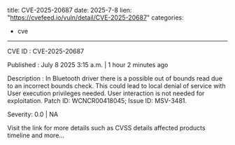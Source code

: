  
title: CVE-2025-20687
date: 2025-7-8
lien: "https://cvefeed.io/vuln/detail/CVE-2025-20687"
categories:
  - cve
---

CVE ID : CVE-2025-20687

Published :  July 8
2025
3:15 a.m. | 1 hour
2 minutes ago

Description : In Bluetooth driver
there is a possible out of bounds read due to an incorrect bounds check. This could lead to local denial of service with User execution privileges needed. User interaction is not needed for exploitation. Patch ID: WCNCR00418045; Issue ID: MSV-3481.

Severity: 0.0 | NA

Visit the link for more details
such as CVSS details
affected products
timeline
and more...

